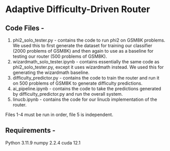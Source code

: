 # Adaptive Difficulty-Driven Router

## Code Files - 
1. phi2_solo_tester.py - contains the code to run phi2 on GSM8K problems. We used this to first generate the dataset for training our classifier (2000 problems of GSM8K) and then again to use as a baseline for testing our router (500 problems of GSM8K).
2. wizardmath_solo_tester.ipynb - contains essentially the same code as phi2_solo_tester.py, except it uses wizardmath instead. We used this for generating the wizardmath baseline.
3. difficulty_predictor.py - contains the code to train the router and run it on 500 problems of GSM8K to generate difficulty predictions.
4. ai_pipeline.ipynb - contains the code to take the predictions generated by difficulty_predictor.py and run the overall system.
5. linucb.ipynb - contains the code for our linucb implementation of the router.

Files 1-4 must be run in order, file 5 is independent.

## Requirements -
Python 3.11.9
numpy 2.2.4
cuda 12.1
